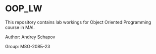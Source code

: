 # OOP_LW
This repository contains lab workings for Object Oriented Programming course in MAI.

Author: Andrey Schapov

Group: М8О-208Б-23
